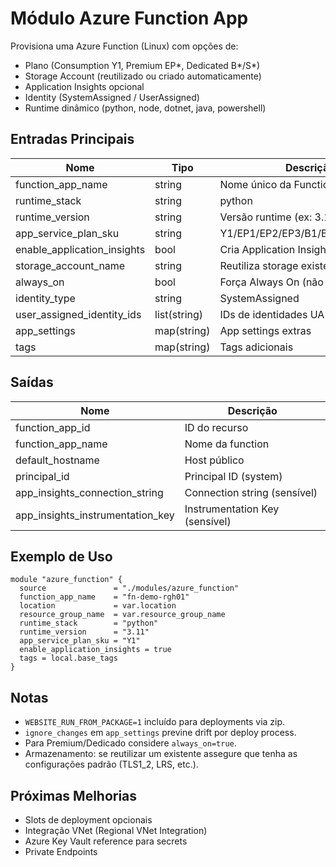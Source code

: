 # Módulo Azure Function App

Provisiona uma Azure Function (Linux) com opções de:
- Plano (Consumption Y1, Premium EP*, Dedicated B*/S*)
- Storage Account (reutilizado ou criado automaticamente)
- Application Insights opcional
- Identity (SystemAssigned / UserAssigned)
- Runtime dinâmico (python, node, dotnet, java, powershell)

## Entradas Principais
| Nome | Tipo | Descrição | Default |
|------|------|-----------|---------|
| function_app_name | string | Nome único da Function App | n/a |
| runtime_stack | string | python|node|dotnet|java|powershell | python |
| runtime_version | string | Versão runtime (ex: 3.11, 18, v8.0) | 3.11 |
| app_service_plan_sku | string | Y1/EP1/EP2/EP3/B1/B2/B3/S1/S2/S3 | Y1 |
| enable_application_insights | bool | Cria Application Insights | true |
| storage_account_name | string | Reutiliza storage existente (null cria) | null |
| always_on | bool | Força Always On (não para Y1) | false |
| identity_type | string | SystemAssigned|UserAssigned|SystemAssigned,UserAssigned | SystemAssigned |
| user_assigned_identity_ids | list(string) | IDs de identidades UA | [] |
| app_settings | map(string) | App settings extras | {} |
| tags | map(string) | Tags adicionais | {} |

## Saídas
| Nome | Descrição |
|------|-----------|
| function_app_id | ID do recurso |
| function_app_name | Nome da function |
| default_hostname | Host público |
| principal_id | Principal ID (system) |
| app_insights_connection_string | Connection string (sensível) |
| app_insights_instrumentation_key | Instrumentation Key (sensível) |

## Exemplo de Uso
```hcl
module "azure_function" {
  source               = "./modules/azure_function"
  function_app_name    = "fn-demo-rgh01"
  location             = var.location
  resource_group_name  = var.resource_group_name
  runtime_stack        = "python"
  runtime_version      = "3.11"
  app_service_plan_sku = "Y1"
  enable_application_insights = true
  tags = local.base_tags
}
```

## Notas
- `WEBSITE_RUN_FROM_PACKAGE=1` incluído para deployments via zip.
- `ignore_changes` em `app_settings` previne drift por deploy process.
- Para Premium/Dedicado considere `always_on=true`.
- Armazenamento: se reutilizar um existente assegure que tenha as configurações padrão (TLS1_2, LRS, etc.).

## Próximas Melhorias
- Slots de deployment opcionais
- Integração VNet (Regional VNet Integration)
- Azure Key Vault reference para secrets
- Private Endpoints
